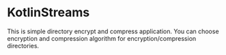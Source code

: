# KotlinStreams

This is simple directory encrypt and compress application.
You can choose encryption and compression algorithm for encryption/compression directories.
